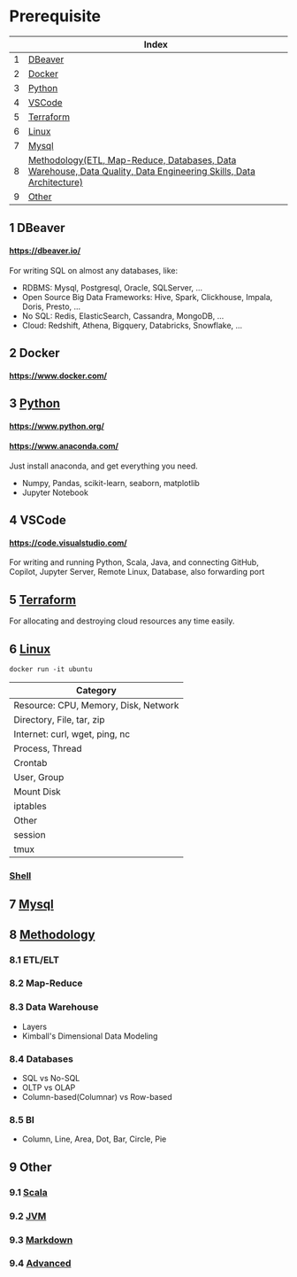 # Prerequisite

| |Index|
|---|---|
|1|[DBeaver](#dbeaver)|
|2|[Docker](#docker)|
|3|[Python](#python)|
|4|[VSCode](#vscode)|
|5|[Terraform](#terraform)|
|6|[Linux](#linux)|
|7|[Mysql](#mysql)|
|8|[Methodology(ETL, Map-Reduce, Databases, Data Warehouse, Data Quality, Data Engineering Skills, Data Architecture)](#methodology)|
|9|[Other](#other)|


## 1 <a id='dbeaver'></a>DBeaver
#### https://dbeaver.io/
For writing SQL on almost any databases, like:
- RDBMS: Mysql, Postgresql, Oracle, SQLServer, ...
- Open Source Big Data Frameworks: Hive, Spark, Clickhouse, Impala, Doris, Presto, ...
- No SQL: Redis, ElasticSearch, Cassandra, MongoDB, ...
- Cloud: Redshift, Athena, Bigquery, Databricks, Snowflake, ...

## 2 <a id='docker'></a>Docker
#### https://www.docker.com/
  
## 3 <a id='python' href='https://github.com/barneywill/bigdata_demo/blob/main/Prerequisite/Python.md'>Python</a>
#### https://www.python.org/
#### https://www.anaconda.com/
Just install anaconda, and get everything you need.
- Numpy, Pandas, scikit-learn, seaborn, matplotlib
- Jupyter Notebook

## 4 <a id='vscode'></a>VSCode
#### https://code.visualstudio.com/
For writing and running Python, Scala, Java, and connecting GitHub, Copilot, Jupyter Server, Remote Linux, Database, also forwarding port 

## 5 <a id='terraform' href='https://github.com/barneywill/bigdata_demo/blob/main/Prerequisite/terraform'>Terraform</a>
For allocating and destroying cloud resources any time easily.

## 6 <a id='linux' href='https://github.com/barneywill/bigdata_demo/blob/main/Prerequisite/linux.md'>Linux</a>

```
docker run -it ubuntu
```

|Category|
|---|
|Resource: CPU, Memory, Disk, Network|
|Directory, File, tar, zip|
|Internet: curl, wget, ping, nc|
|Process, Thread|
|Crontab|
|User, Group|
|Mount Disk|
|iptables|
|Other|
|session|
|tmux|

### <a href='https://github.com/barneywill/bigdata_demo/blob/main/Prerequisite/shell.md'>Shell</a>

## 7 <a id='mysql' href='https://github.com/barneywill/bigdata_demo/blob/main/Prerequisite/mysql.md'>Mysql</a>

## 8 <a id='methodology' href='https://github.com/barneywill/bigdata_demo/blob/main/Prerequisite/methodology.md'>Methodology</a>

### 8.1 ETL/ELT

### 8.2 Map-Reduce

### 8.3 Data Warehouse
- Layers
- Kimball's Dimensional Data Modeling

### 8.4 Databases
- SQL vs No-SQL
- OLTP vs OLAP
- Column-based(Columnar) vs Row-based

### 8.5 BI
- Column, Line, Area, Dot, Bar, Circle, Pie

## 9 <a id='other'></a>Other
### 9.1 <a href='https://github.com/barneywill/bigdata_demo/blob/main/Prerequisite/Scala.md'>Scala</a>
### 9.2 <a href='https://github.com/barneywill/bigdata_demo/blob/main/Prerequisite/jvm.md'>JVM</a>
### 9.3 <a href='https://github.com/barneywill/bigdata_demo/blob/main/Prerequisite/markdown.md'>Markdown</a>
### 9.4 <a href='https://github.com/barneywill/bigdata_demo/blob/main/Prerequisite/advanced.md'>Advanced</a>